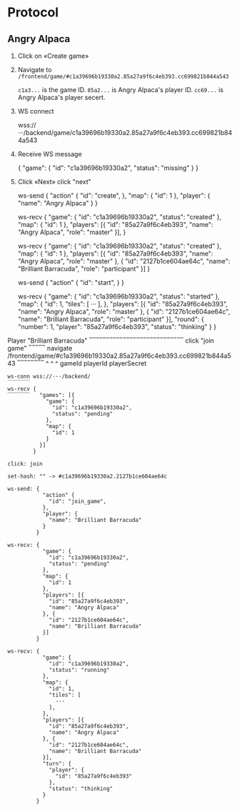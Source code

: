 # Protocol

## Angry Alpaca

1. Click on «Create game»

2. Navigate to `/frontend/game/#c1a39696b19330a2.85a27a9f6c4eb393.cc699821b844a543`

	`c1a3...` is the game ID.
	`85a2...` is Angry Alpaca's player ID.
	`cc69...` is Angry Alpaca's player secert.

3. WS connect

	wss://···/backend/game/c1a39696b19330a2.85a27a9f6c4eb393.cc699821b844a543

4. Receive WS message

	{
	  "game": {
	    "id": "c1a39696b19330a2",
	    "status": "missing"
	   }
	}

5. Click «Next»
	click "next"

	ws-send {
	          "action" {
	            "id": "create",
	          },
	          "map": {
	            "id": 1
	          },
	          "player": {
	            "name": "Angry Alpaca"
	          }
	        }

	ws-recv {
	          "game": {
	            "id": "c1a39696b19330a2",
	            "status": "created"
	          },
	          "map": {
	            "id": 1
	          },
	          "players": [{
	            "id": "85a27a9f6c4eb393",
	            "name": "Angry Alpaca",
	            "role": "master"
	          }],
	        }

	ws-recv {
	          "game": {
	            "id": "c1a39696b19330a2",
	            "status": "created"
	          },
	          "map": {
	            "id": 1
	          },
	          "players": [{
	            "id": "85a27a9f6c4eb393",
	            "name": "Angry Alpaca",
	            "role": "master"
	          }, {
	            "id": "2127b1ce604ae64c",
	            "name": "Brilliant Barracuda",
	            "role": "participant"
	          }]
	        }

	ws-send {
	          "action" {
	            "id": "start",
	          }
	        }

	ws-recv {
	          "game": {
	            "id": "c1a39696b19330a2",
	            "status": "started"
	          },
	          "map": {
	            "id": 1,
	            "tiles": [
	              ···
	            ],
	          },
	          "players": [{
	            "id": "85a27a9f6c4eb393",
	            "name": "Angry Alpaca",
	            "role": "master"
	          }, {
	            "id": "2127b1ce604ae64c",
	            "name": "Brilliant Barracuda",
	            "role": "participant"
	          }],
	          "round": {
	            "number": 1,
	            "player": "85a27a9f6c4eb393",
	            "status": "thinking"
	          }
	        }

Player "Brilliant Barracuda"
‾‾‾‾‾‾‾‾‾‾‾‾‾‾‾‾‾‾‾‾‾‾‾‾‾‾‾‾
	click "join game"
	‾‾‾‾‾
	navigate /frontend/game/#c1a39696b19330a2.85a27a9f6c4eb393.cc699821b844a543
	‾‾‾‾‾‾‾‾                ^                ^                ^
	                        gameId           playerId         playerSecret

	ws-conn wss://···/backend/
	‾‾‾‾‾‾‾
	ws-recv {
	‾‾‾‾‾‾‾   "games": [{
	            "game": {
	              "id": "c1a39696b19330a2",
	              "status": "pending"
	            },
	            "map": {
	              "id": 1
	            }
	          }]
	        }

	click: join

	set-hash: "" -> #c1a39696b19330a2.2127b1ce604ae64c

	ws-send: {
	           "action" {
	             "id": "join_game",
	           },
	           "player": {
	             "name": "Brilliant Barracuda"
	           }
	         }

	ws-recv: {
	           "game": {
	             "id": "c1a39696b19330a2",
	             "status": "pending"
	           },
	           "map": {
	             "id": 1
	           },
	           "players": [{
	             "id": "85a27a9f6c4eb393",
	             "name": "Angry Alpaca"
	           }, {
	             "id": "2127b1ce604ae64c",
	             "name": "Brilliant Barracuda"
	           }]
	         }

	ws-recv: {
	           "game": {
	             "id": "c1a39696b19330a2",
	             "status": "running"
	           },
	           "map": {
	             "id": 1,
	             "tiles": [
	               ···
	             ],
	           },
	           "players": [{
	             "id": "85a27a9f6c4eb393",
	             "name": "Angry Alpaca"
	           }, {
	             "id": "2127b1ce604ae64c",
	             "name": "Brilliant Barracuda"
	           }],
	           "turn": {
	             "player": {
	               "id": "85a27a9f6c4eb393"
	             },
	             "status": "thinking"
	           }
	         }
